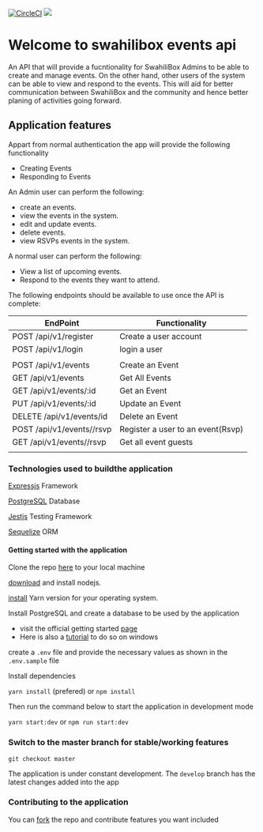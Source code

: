 [![CircleCI](https://circleci.com/gh/SwahiliBox/swahilibox-events-api.svg?style=svg)](https://circleci.com/gh/SwahiliBox/swahilibox-events-api) <a href="https://codeclimate.com/github/SwahiliBox/swahilibox-events-api/maintainability"><img src="https://api.codeclimate.com/v1/badges/02fc20612d73a58fd81c/maintainability" /></a>

# Welcome to swahilibox events api

  An API that will provide a fucntionality for SwahiliBox  Admins to be able to
  create and manage events.
  On the other hand, other users of the system can be able to view and respond to the events. 
  This will aid for better communication between SwahiliBox and the community
  and hence better planing of activities going forward.


## Application features
Appart from normal authentication the app will provide the following
functionality

* Creating Events
* Responding to Events

An Admin user can perform the following: 

* create an events.
* view the events in the system.
* edit and update events. 
* delete events.
* view RSVPs events in the system.

A normal user can perform the following: 

* View a list of upcoming events.
* Respond to the events they want to attend.

The following endpoints should be available to use once the API is complete:

| EndPoint                            | Functionality                         |
| -------------------------           | ------------------------------        |
| POST     /api/v1/register           | Create a user account                 |
| POST     /api/v1/login              | login a user                          |
|                                     |                                       |
| POST     /api/v1/events             | Create an Event                       |
| GET      /api/v1/events             | Get All Events                        |
| GET      /api/v1/events/:id         | Get an Event                          |
| PUT      /api/v1/events/:id         | Update an Event                       |
| DELETE   /api/v1/events/id          | Delete an Event                       |
| POST     /api/v1/events/<id>/rsvp   | Register a user to an event(Rsvp)     |
| GET      /api/v1/events/<id>/rsvp   | Get all event guests                  |
|                                     |                                       |

### Technologies used to buildthe application

[Expressjs](https://expressjs.com/) Framework

[PostgreSQL](https://www.postgresql.org/) Database

[Jestjs](https://jestjs.io/) Testing Framework

[Sequelize](http://docs.sequelizejs.com/) ORM

#### Getting started with the application

Clone the repo [here](https://github.com/SwahiliBox/swahilibox-events-api) to your local machine

[download](https://nodejs.org/en/download/) and install nodejs.

[install](https://yarnpkg.com/en/docs/install) Yarn version for your operating system.

Install PostgreSQL and create a database to be used by the application
  - visit the official getting started [page](https://www.postgresql.org/docs/10/tutorial-start.html)
  - Here is also a [tutorial](https://www.youtube.com/watch?v=e1MwsT5FJRQ) to do so on windows

create a `.env` file and provide the necessary values as shown in the `.env.sample` file

Install dependencies

`yarn install` (prefered) or `npm install`

Then run the command below to start the application in development mode

`yarn start:dev`
or 
`npm run start:dev`

### Switch to the master branch for stable/working features

`git checkout master`

The application is under constant development. The `develop` branch has the latest changes added into the app

### Contributing to the application
You can [fork](https://help.github.com/en/articles/fork-a-repo) the repo and contribute features you want included
